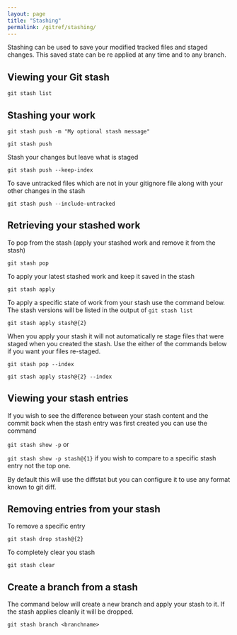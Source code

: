 ```yaml
---
layout: page
title: "Stashing"
permalink: /gitref/stashing/
---
```


Stashing can be used to save your modified tracked files and staged changes.  This saved state can be re applied at any time and to any branch.  

## Viewing your Git stash

`git stash list`

## Stashing your work

`git stash push -m "My optional stash message"`

`git stash push`

Stash your changes but leave what is staged

`git stash push --keep-index`

To save untracked files which are not in your gitignore file along with your other changes in the stash

`git stash push --include-untracked`

## Retrieving your stashed work

To pop from the stash (apply your stashed work and remove it from the stash)

`git stash pop`

To apply your latest stashed work and keep it saved in the stash

`git stash apply`

To apply a specific state of work from your stash use the command below.  The stash versions will be listed in the output of `git stash list`

[comment]: <> (TODO: Make an example of the below command so you know what ti looks like.)

`git stash apply stash@{2}`

When you apply your stash it will not automatically re stage files that were staged when you created the stash.  Use the either of the commands below if you want your files re-staged.

`git stash pop --index`

`git stash apply stash@{2} --index`

## Viewing your stash entries

If you wish to see the difference between your stash content and the commit back when the stash entry was first created you can use the command 

`git stash show -p`  or 

`git stash show -p stash@{1}` if you wish to compare to a specific stash entry not the top one.  

By default this will use the diffstat but you can configure it to use any format known to git diff.

[comment]: <> (TODO: Link above to the config content once you write it.  For how to config it see man git stash page.)

## Removing entries from your stash

To remove a specific entry

`git stash drop stash@{2}`

To completely clear you stash

`git stash clear`

## Create a branch from a stash

The command below will create a new branch and apply your stash to it.  If the stash applies cleanly it will be dropped.

[comment]: <> (TODO: Try out the below.  I am not sure what it does exactly)

`git stash branch <branchname>`